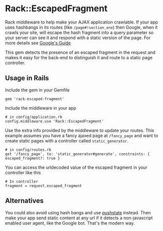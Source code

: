 # Rack::EscapedFragment

Rack middleware to help make your AJAX application crawlable. If
your app uses hashbangs in its routes (like `/page#!section_one`)
then Google, when it crawls your site, will escape the hash fragment
into a query parameter so your server can see it and respond with
a static version of the page. For more details see [Google's
Guide](https://developers.google.com/webmasters/ajax-crawling/docs/getting-started)

This gem detects the presence of an escaped fragment in the request
and makes it easy for the back-end to distinguish it and route to a
static page controller.

## Usage in Rails

Include the gem in your Gemfile

    gem 'rack-escaped-fragment'

Include the middleware in your app

    # in config/application.rb
    config.middleware.use 'Rack::EscapedFragment'

Use the extra info provided by the middleware to update your routes.
This example assumes you have a fancy ajaxed page at `/fancy_page`
and want to create static pages with a controller called
`static_generator`.

    # in config/routes.rb
    get '/fancy_page', to: 'static_generator#generate', constraints: { escaped_fragment?: true }

You can access the urldecoded value of the escaped fragment in your controller like this

    # In controller
    fragment = request.escaped_fragment

## Alternatives

You could also avoid using hash bangs and use [pushstate](http://www.seroundtable.com/google-ajax-pushstate-vs-hashbang-16464.html) instead. Then
make your app send static content at any url if it detects a non-javascript
enabled user agent, like the Google bot. That's the modern way.
